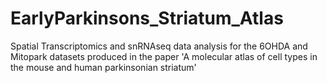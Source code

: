 # EarlyParkinsons_Striatum_Atlas
Spatial Transcriptomics and snRNAseq data analysis for the 6OHDA and Mitopark datasets produced in the paper 'A molecular atlas of cell types in the mouse and human parkinsonian striatum'
